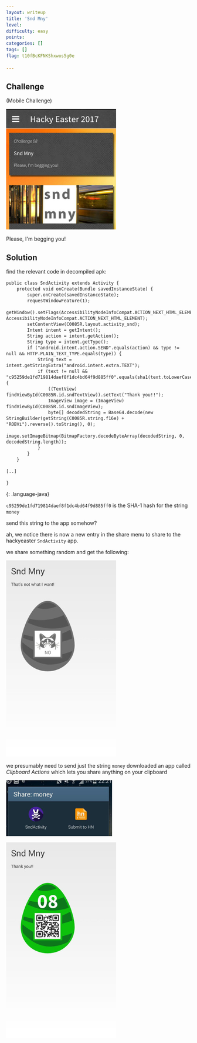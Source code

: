 ```yaml
---
layout: writeup
title: 'Snd Mny'
level:
difficulty: easy
points:
categories: []
tags: []
flag: t10fBcKFNKShxwos5g0e

---
```

## Challenge

(Mobile Challenge)

![](writeupfiles/egg8_chall.jpg)

Please, I'm begging you!

## Solution

find the relevant code in decompiled apk:

    public class SndActivity extends Activity {
        protected void onCreate(Bundle savedInstanceState) {
            super.onCreate(savedInstanceState);
            requestWindowFeature(1);
            getWindow().setFlags(AccessibilityNodeInfoCompat.ACTION_NEXT_HTML_ELEMENT, AccessibilityNodeInfoCompat.ACTION_NEXT_HTML_ELEMENT);
            setContentView(C0085R.layout.activity_snd);
            Intent intent = getIntent();
            String action = intent.getAction();
            String type = intent.getType();
            if ("android.intent.action.SEND".equals(action) && type != null && HTTP.PLAIN_TEXT_TYPE.equals(type)) {
                String text = intent.getStringExtra("android.intent.extra.TEXT");
                if (text != null && "c95259de1fd719814daef8f1dc4bd64f9d885ff0".equals(sha1(text.toLowerCase()))) {
                    ((TextView) findViewById(C0085R.id.sndTextView)).setText("Thank you!!");
                    ImageView image = (ImageView) findViewById(C0085R.id.sndImageView);
                    byte[] decodedString = Base64.decode(new StringBuilder(getString(C0085R.string.f16e) + "ROBVi").reverse().toString(), 0);
                    image.setImageBitmap(BitmapFactory.decodeByteArray(decodedString, 0, decodedString.length));
                }
            }
        }

    [..]

    }
{: .language-java}

`c95259de1fd719814daef8f1dc4bd64f9d885ff0` is the SHA-1 hash for the
string `money`

send this string to the app somehow?

ah, we notice there is now a new entry in the share menu to share to the
hackyeaster `SndActivity` app.

we share something random and get the following:

![](writeupfiles/egg8_wrong.jpg)

we presumably need to send just the string `money` downloaded an app
called *Clipboard Actions* which
lets you share anything on your clipboard

![](writeupfiles/egg8_share.jpg)

![](writeupfiles/egg8_right.jpg)

